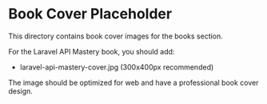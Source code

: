 # Book Cover Placeholder

This directory contains book cover images for the books section.

For the Laravel API Mastery book, you should add:
- laravel-api-mastery-cover.jpg (300x400px recommended)

The image should be optimized for web and have a professional book cover design.